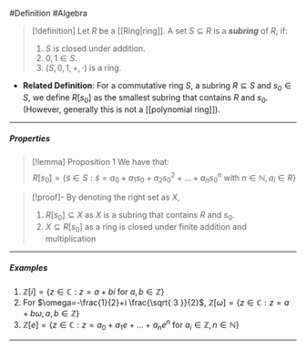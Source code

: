 #Definition #Algebra

> [!definition]
> Let $R$ be a [[Ring|ring]]. A set $S\subseteq R$ is a ***subring*** of $R$, if:
> 1. $S$ is closed under addition.
> 2. $0,1\in S$.
> 3. $(S,0,1,+,\cdot)$ is a ring.
- **Related Definition**: For a commutative ring $S$, a subring $R\subseteq S$ and $s_{0}\in S$, we define $R[s_{0}]$ as the smallest subring that contains $R$ and $s_{0}$. (However, generally this is not a [[polynomial ring]]).
---
##### Properties
> [!lemma] Proposition 1
> We have that:
> $$R[s_{0}]=\{ \tilde{s}\in S:\tilde{s}=a_{0}+a_{1}s_{0}+a_{2}s_{0}^{2}+\dots+a_{n}s_{0}^n\text{ with }n\in \mathbb{N},a_{i}\in R \}$$

> [!proof]-
> By denoting the right set as $X$, 
> 1. $R[s_{0}]\subseteq X$ as $X$ is a subring that contains $R$ and $s_{0}$. 
> 2. $X\subseteq R[s_{0}]$ as a ring is closed under finite addition and multiplication
---
##### Examples
1. $\mathbb{Z}[i]=\{ z\in \mathbb{C}: z=a+bi\text{ for }a,b\in \mathbb{Z} \}$
2. For $\omega=-\frac{1}{2}+i \frac{\sqrt{ 3 }}{2}$, $\mathbb{Z}\left[ \omega\right]=\{ z\in \mathbb{C}: z=a+b\omega,a,b\in \mathbb{Z}\}$
3. $\mathbb{Z}[e]=\{ z\in \mathbb{C}: z=a_{0}+a_{1}e+\dots+a_{n}e^n \text{ for }a_{i}\in \mathbb{Z},n\in \mathbb{N}\}$
---